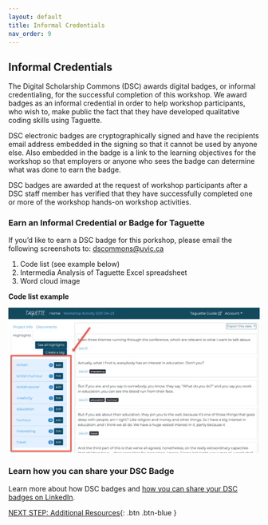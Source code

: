 ```yaml
---
layout: default
title: Informal Credentials
nav_order: 9
---
```

## Informal Credentials

The Digital Scholarship Commons (DSC) awards digital badges, or informal credentialing, for the successful completion of this workshop. We award badges as an informal credential in order to help workshop participants, who wish to, make public the fact that they have developed qualitative coding skills using Taguette. 

DSC electronic badges are cryptographically signed and have the recipients email address embedded in the signing so that it cannot be used by anyone else. Also embedded in the badge is a link to the learning objectives for the workshop so that employers or anyone who sees the badge can determine what was done to earn the badge. 

DSC badges are awarded at the request of workshop participants after a DSC staff member has verified that they have successfully completed one or more of the workshop hands-on workshop activities.

### Earn an Informal Credential or Badge for Taguette

If you’d like to earn a DSC badge for this porkshop, please email the following screenshots to: dscommons@uvic.ca 
1. Code list (see example below)
2. Intermedia Analysis of Taguette Excel spreadsheet
3. Word cloud image

**Code list example**

![Code list example](/images/taguette-code-list.png)

### Learn how you can share your DSC Badge

Learn more about how DSC badges and [how you can share your DSC badges on LinkedIn](https://onlineacademiccommunity.uvic.ca/dsc/badges/).

[NEXT STEP: Additional Resources](additional-resources.html){: .btn .btn-blue }

